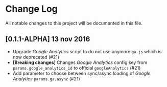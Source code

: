 # Change Log

All notable changes to this project will be documented in this file.

## [0.1.1-ALPHA] 13 nov 2016

- Upgrade *Google Analytics* script to do not use anymore `ga.js` which is now deprecated (#21)
- **[Breaking changes]** Changes *Google Analytics* config key from `params.google_analytics_id` to official `googleAnalytics` (#21)
- Add parameter to choose between sync/async loading of *Google Analytics* `params.ga.async` (#21)